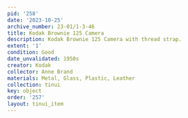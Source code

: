 ```yaml
---
pid: '258'
date: '2023-10-25'
archive_number: 23-01/1-3-46
title: Kodak Brownie 125 Camera
description: Kodak Brownie 125 Camera with thread strap.
extent: '1'
condition: Good
date_unvalidated: 1950s
creator: Kodak
collector: Anne Brand
materials: Metal, Glass, Plastic, Leather
collection: tinui
key: object
order: '257'
layout: tinui_item
---
```

